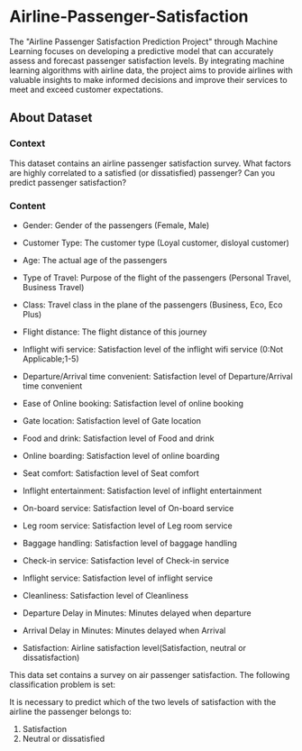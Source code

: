 # Airline-Passenger-Satisfaction

The "Airline Passenger Satisfaction Prediction Project" through Machine Learning focuses on developing a predictive model that can accurately assess and forecast passenger satisfaction levels. By integrating machine learning algorithms with airline data, the project aims to provide airlines with valuable insights to make informed decisions and improve their services to meet and exceed customer expectations.


## About Dataset

### Context
This dataset contains an airline passenger satisfaction survey. What factors are highly correlated to a satisfied (or dissatisfied) passenger? Can you predict passenger satisfaction?

### Content
* Gender: Gender of the passengers (Female, Male)

* Customer Type: The customer type (Loyal customer, disloyal customer)

* Age: The actual age of the passengers

* Type of Travel: Purpose of the flight of the passengers (Personal Travel, Business Travel)

* Class: Travel class in the plane of the passengers (Business, Eco, Eco Plus)

* Flight distance: The flight distance of this journey

* Inflight wifi service: Satisfaction level of the inflight wifi service (0:Not Applicable;1-5)

* Departure/Arrival time convenient: Satisfaction level of Departure/Arrival time convenient

* Ease of Online booking: Satisfaction level of online booking

* Gate location: Satisfaction level of Gate location

* Food and drink: Satisfaction level of Food and drink

* Online boarding: Satisfaction level of online boarding

* Seat comfort: Satisfaction level of Seat comfort

* Inflight entertainment: Satisfaction level of inflight entertainment

* On-board service: Satisfaction level of On-board service

* Leg room service: Satisfaction level of Leg room service

* Baggage handling: Satisfaction level of baggage handling

* Check-in service: Satisfaction level of Check-in service

* Inflight service: Satisfaction level of inflight service

* Cleanliness: Satisfaction level of Cleanliness

* Departure Delay in Minutes: Minutes delayed when departure

* Arrival Delay in Minutes: Minutes delayed when Arrival

* Satisfaction: Airline satisfaction level(Satisfaction, neutral or dissatisfaction)



This data set contains a survey on air passenger satisfaction. The following classification problem is set:

It is necessary to predict which of the two levels of satisfaction with the airline the passenger belongs to:

1. Satisfaction
2. Neutral or dissatisfied